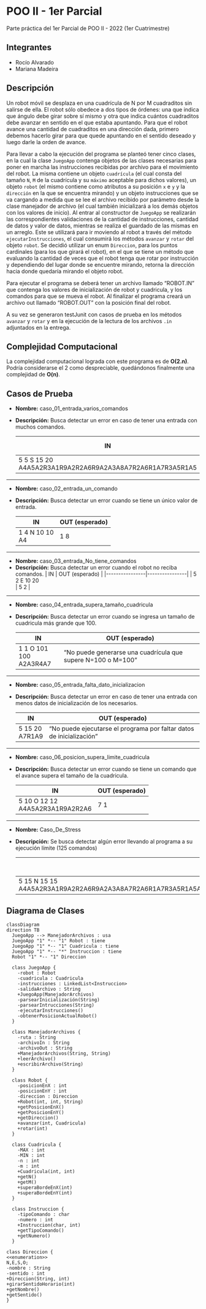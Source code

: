 # POO II - 1er Parcial
Parte práctica del 1er Parcial de POO II - 2022 (1er Cuatrimestre)

## Integrantes
- Rocío Alvarado
- Mariana Madeira

## Descripción
Un robot móvil se desplaza en una cuadrícula de N por M cuadraditos sin salirse de ella. El robot sólo obedece a dos tipos de órdenes: una que indica que ángulo debe girar sobre sí mismo y otra que indica cuántos cuadraditos debe avanzar en sentido en el que estaba apuntando. Para que el robot avance una cantidad de cuadraditos en una dirección dada, primero debemos hacerlo girar para que quede apuntando en el sentido deseado y luego darle la orden de avance. 

Para llevar a cabo la ejecución del programa se planteó tener cinco clases, en la cual la clase `JuegoApp` contenga objetos de las clases necesarias para poner en marcha las instrucciones recibidas por archivo para el movimiento del robot. La misma contiene un objeto `cuadrícula` (el cual consta del tamaño `N`, `M` de la cuadrícula y su `máximo` aceptable para dichos valores), un objeto `robot` (el mismo contiene como atributos a su posición `x` e `y` y la `dirección` en la que se encuentra mirando) y un objeto instrucciones que se va cargando a medida que se lee el archivo recibido por parámetro desde la clase manejador de archivo (el cual también inicializará a los demás objetos con los valores de inicio). Al entrar al constructor de `JuegoApp` se realizarán las correspondientes validaciones de la cantidad de instrucciones, cantidad de datos y valor de datos, mientras se realiza el guardado de las mismas en un arreglo. Este se utilizará para ir moviendo al robot a través del método `ejecutarInstrucciones`, el cual consumirá los métodos `avanzar` y `rotar` del objeto `robot`. Se decidió utilizar un enum `Direccion`, para los puntos cardinales (para los que girará el robot), en el que se tiene un método que evaluando la cantidad de veces que el robot tenga que rotar por instrucción y dependiendo del lugar donde se encuentre mirando, retorna la dirección hacia donde quedaría mirando el objeto robot.  

Para ejecutar el programa se deberá tener un archivo llamado “ROBOT.IN” que contenga los valores de inicialización de robot y cuadricula, y los comandos para que se mueva el robot. Al finalizar el programa creará un archivo out llamado “ROBOT.OUT” con la posición final del robot.

A su vez se generaron testJunit con casos de prueba en los métodos `avanzar` y `rotar` y en la ejecución de la lectura de los archivos `.in`  adjuntados en la entrega.


## Complejidad Computacional
La complejidad computacional lograda con este programa es de **O(2.n)**. Podría considerarse el 2 como despreciable, quedándonos finalmente una complejidad de **O(n)**. 

## Casos de Prueba
- **Nombre:** caso_01_entrada_varios_comandos
- **Descripción:** Busca detectar un error en caso de tener una entrada con muchos comandos.

  | IN                                                          | OUT (esperado) |
  |-------------------------------------------------------------|----------------|
  | 5 5 S 15 20<br>A4A5A2R3A1R9A2R2A6R9A2A3A8A7R2A6R1A7R3A5R1A5 | 4 2            |
---
- **Nombre:** caso_02_entrada_un_comando
- **Descripción:** Busca detectar un error cuando se tiene un único valor de entrada.

  | IN                | OUT (esperado) |
  |-------------------|----------------|
  | 1 4 N 10 10<br>A4 | 1 8            |
---
- **Nombre:** caso_03_entrada_No_tiene_comandos
- **Descripción:** Busca detectar un error cuando el robot no reciba comandos.
  | IN             | OUT (esperado) |
  |----------------|----------------|
  | 5 2 E 10 20<br> | 5 2            |
---
- **Nombre:** caso_04_entrada_supera_tamaño_cuadricula
- **Descripción:** Busca detectar un error cuando se ingresa un tamaño de cuadricula más grande que 100.

  | IN                        | OUT (esperado)                                              |
  |---------------------------|-------------------------------------------------------------|
  | 1 1 O 101 100<br>A2A3R4A7 | “No puede generarse una cuadrícula que supere N=100 o M=100”| 
---
- **Nombre:** caso_05_entrada_falta_dato_inicializacion
- **Descripción:** Busca detectar un error en caso de tener una entrada con menos datos de inicialización de los necesarios.

  | IN                | OUT (esperado)                                                      |
  |-------------------|---------------------------------------------------------------------|
  | 5 15 20<br>A7R1A9 |“No puede ejecutarse el programa por faltar datos de inicialización” |
---
- **Nombre:** caso_06_posicion_supera_limite_cuadricula
- **Descripción:** Busca detectar un error cuando se tiene un comando que el avance supera el tamaño de la cuadricula.

  | IN                                  | OUT (esperado) |
  |-------------------------------------|----------------|
  | 5 10 O 12 12<br>A4A5A2R3A1R9A2R2A6 | 7 1            |
---
- **Nombre:** Caso_De_Stress
- **Descripción:** Se busca detectar algún error llevando al programa a su ejecución límite (125 comandos)

  | IN                                  | OUT (esperado) |
  |-------------------------------------|----------------|
  | 5 15 N 15 15 <br>A4A5A2R3A1R9A2R2A6R9A2A3A8A7R2A6R1A7R3A5R1A5A4A5A2R3A1R9A2R2A6R9A2A3A8A7R2A6R1A7R3A5R1A5A4A5A2R3A1R9A2R2A6R9A2A3A8A7R2A6R1A7R3A5R1A5A4A5A2R3A1R9A2R2A6R9A2A3A8A7R2A6R1A7R3A5R1A5A4A5A2R3A1R9A2R2A6R9A2A3A8A7R2A6R1A7R3A5R1A5 | 12 1    |
  
 ## Diagrama de Clases
```mermaid
classDiagram
direction TB
  JuegoApp --> ManejadorArchivos : usa
  JuegoApp "1" *-- "1" Robot : tiene
  JuegoApp "1" *-- "1" Cuadricula : tiene
  JuegoApp "1" *-- "*" Instruccion : tiene
  Robot "1" *-- "1" Direccion

  class JuegoApp {
    -robot : Robot
    -cuadricula : Cuadricula
    -instrucciones : LinkedList<Instruccion>
    -salidaArchivo : String
    +JuegoApp(ManejadorArchivos)
    -parsearInicialización(String)
    -parsearIntrucciones(String)
    -ejecutarInstrucciones()
    -obtenerPosicionActualRobot()
  }

  class ManejadorArchivos {
    -ruta : String
    -archivoIn : String
    -archivoOut : String
    +ManejadorArchivos(String, String)
    +leerArchivo()
    +escribirArchivo(String)
  }

  class Robot {
    -posicionEnX : int
    -posicionEnY : int
    -direccion : Direccion
    +Robot(int, int, String)
    +getPosicionEnX()
    +getPosicionEnY()
    +getDireccion()
    +avanzar(int, Cuadricula)
    +rotar(int)
  }

  class Cuadricula {
    -MAX : int
    -MIN : int
    -n : int
    -m : int
    +Cuadricula(int, int)
    +getN()
    +getM()
    +superaBordeEnX(int)
    +superaBordeEnY(int)
  }

  class Instruccion {
    -tipoComando : char
    -numero : int
    +Instruccion(char, int)
    +getTipoComando()
    +getNumero()
  }

class Direccion {
<<enumeration>> 
N,E,S,O;
-nombre : String
-sentido : int
+Direccion(String, int)
+girarSentidoHorario(int)
+getNombre()
+getSentido()
}
```

